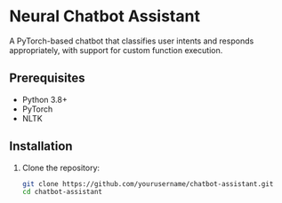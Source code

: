 #  Neural Chatbot Assistant

A PyTorch-based chatbot that classifies user intents and responds appropriately, with support for custom function execution.

##  Prerequisites

- Python 3.8+
- PyTorch
- NLTK

##  Installation

1. Clone the repository:
   ```bash
   git clone https://github.com/yourusername/chatbot-assistant.git
   cd chatbot-assistant